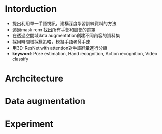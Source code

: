 # Intorduction

- 提出利用單一手語視訊，建構深度學習訓練資料的方法
- 透過mask rcnn 找出所有手部和臉部的遮罩
- 在透過空間域data augmentation創建不同內容的資料集
- 採用時間域採樣策略，模擬手語老師手速
- 用3D-ResNet with attention對手語辭彙進行分類
- **keyword**: Pose estimation, Hand recognition, Action recognition, Video classify

# Archcitecture



# Data augmentation



# Experiment
